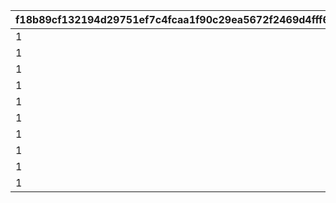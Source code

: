 |f18b89cf132194d29751ef7c4fcaa1f90c29ea5672f2469d4fff6bd64e30c5c8|c2c0f2d7f4bedb68ed699bf9935fa0c1bbe32c3c15cefb2e29cd8eee7b8b3116|55691c1273339c28c1984cc3af4820fe1b6a3c9e5b5ce1cde616f5c3ade1be3b|265ec68e806016e45fb74263fe7d52aba9adb0ae84b8fd9b524bb939b273d129|e839dbca82524573f3b5448b8c1714e4cc0d285f56bffa3b00fc2f640dad64df|f58b485f5e985abedc9a0597a9b5dd74b61250069fc6050fd42b6efc4ab33ea1|23487cbca0f0aaa1f5d6cc7c898dcbc6723521d0adf0f34f880a1ceb86c05d08|4e76abfc97ebde00e5119dfbf0ea8afcd78e03515fe6cd64a3649fa967fbd6a2|
| --- | --- | --- | --- | --- | --- | --- | --- |
|1|28501|2030/08/01 14:59:59|18|1|28501|4101501|2024/10/15 15:00:00|
|1|28501|2030/08/01 14:59:59|18|2|28501|4102501|2024/10/15 15:00:00|
|1|28501|2030/08/01 14:59:59|18|3|28501|4103501|2024/10/15 15:00:00|
|1|28501|2030/08/01 14:59:59|18|4|28501|4104501|2024/10/15 15:00:00|
|1|28501|2030/08/01 14:59:59|18|5|28501|4105501|2024/10/15 15:00:00|
|1|28501|2030/08/01 14:59:59|18|6|28501|4106501|2024/10/15 15:00:00|
|1|28501|2030/08/01 14:59:59|18|7|28501|4107501|2024/10/15 15:00:00|
|1|28501|2030/08/01 14:59:59|18|8|28501|4108501|2024/10/15 15:00:00|
|1|28501|2030/08/01 14:59:59|18|9|28501|4109501|2024/10/15 15:00:00|
|1|28501|2030/08/01 14:59:59|18|10|28501|4110501|2024/10/15 15:00:00|